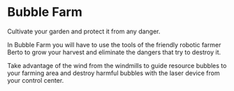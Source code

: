# Bubble Farm
Cultivate your garden and protect it from any danger. 

In Bubble Farm you will have to use the tools of the friendly robotic farmer Berto to grow your harvest and eliminate the dangers that try to destroy it. 

Take advantage of the wind from the windmills to guide resource bubbles to your farming area and destroy harmful bubbles with the laser device from your control center.
